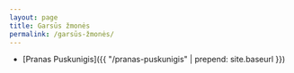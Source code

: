 ```yaml
---
layout: page
title: Garsūs žmonės
permalink: /garsūs-žmonės/
---
```


* [Pranas Puskunigis]({{ "/pranas-puskunigis" | prepend: site.baseurl }})